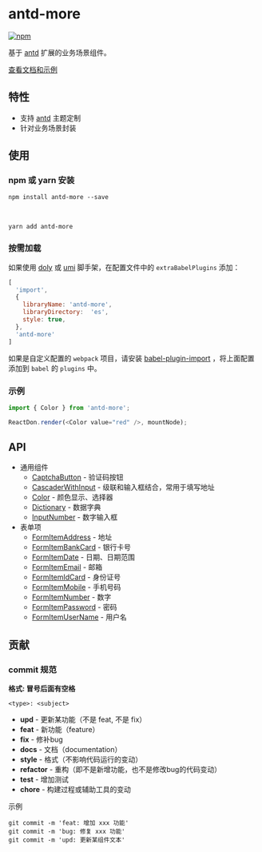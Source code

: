 # antd-more

[![npm][npm]][npm-url]

基于 [antd] 扩展的业务场景组件。

[查看文档和示例][site]

## 特性

- 支持 [antd] 主题定制
- 针对业务场景封装

<!-- 
## 对应版本

antd-more | antd |
--------- | ---- |
v1        | v4   | -->

## 使用

### npm 或 yarn 安装

```shell
npm install antd-more --save
```

<br />

```shell
yarn add antd-more
```

### 按需加载

如果使用 [doly] 或 [umi] 脚手架，在配置文件中的 `extraBabelPlugins` 添加：

```javascript
[
  'import', 
  { 
    libraryName: 'antd-more', 
    libraryDirectory:  'es', 
    style: true, 
  }, 
  'antd-more'
]
```

如果是自定义配置的 `webpack` 项目，请安装 [babel-plugin-import] ，将上面配置添加到 `babel` 的 `plugins` 中。

### 示例

```javascript
import { Color } from 'antd-more';

ReactDon.render(<Color value="red" />, mountNode);
```

## API

- 通用组件
  - [CaptchaButton] - 验证码按钮
  - [CascaderWithInput] - 级联和输入框结合，常用于填写地址
  - [Color] - 颜色显示、选择器
  - [Dictionary] - 数据字典
  - [InputNumber] - 数字输入框
- 表单项
  - [FormItemAddress] - 地址
  - [FormItemBankCard] - 银行卡号
  - [FormItemDate] - 日期、日期范围
  - [FormItemEmail] - 邮箱
  - [FormItemIdCard] - 身份证号
  - [FormItemMobile] - 手机号码
  - [FormItemNumber] - 数字
  - [FormItemPassword] - 密码
  - [FormItemUserName] - 用户名

## 贡献

### commit 规范

**格式: 冒号后面有空格**

```shell
<type>: <subject>
```

- **upd** - 更新某功能（不是 feat, 不是 fix）
- **feat** - 新功能（feature）
- **fix** - 修补bug
- **docs** - 文档（documentation）
- **style** -  格式（不影响代码运行的变动）
- **refactor** - 重构（即不是新增功能，也不是修改bug的代码变动）
- **test** - 增加测试
- **chore** - 构建过程或辅助工具的变动

示例

```shell
git commit -m 'feat: 增加 xxx 功能'
git commit -m 'bug: 修复 xxx 功能'
git commit -m 'upd: 更新某组件文本'
```



[npm]: https://img.shields.io/npm/v/antd-more.svg
[npm-url]: https://npmjs.com/package/antd-more

[site]: https://doly-dev.github.io/antd-more/site/v0/index.html
[babel-plugin-import]: https://www.npmjs.com/package/babel-plugin-import

[doly]: https://www.npmjs.com/package/doly-cli
[umi]: https://umijs.org/zh-CN
[antd]: https://ant-design.gitee.io

[CaptchaButton]: https://doly-dev.github.io/antd-more/site/v0/index.html#/common/captcha-button
[CascaderWithInput]: https://doly-dev.github.io/antd-more/site/v0/index.html#/common/cascader-with-input
[Color]: https://doly-dev.github.io/antd-more/site/v0/index.html#/common/color
[Dictionary]: https://doly-dev.github.io/antd-more/site/v0/index.html#/common/dictionary
[InputNumber]: https://doly-dev.github.io/antd-more/site/v0/index.html#/common/input-number

[FormItemAddress]: https://doly-dev.github.io/antd-more/site/v0/index.html#/form/form-item-address
[FormItemBankCard]: https://doly-dev.github.io/antd-more/site/v0/index.html#/form/form-item-bank-card
[FormItemDate]: https://doly-dev.github.io/antd-more/site/v0/index.html#/form/form-item-date
[FormItemEmail]: https://doly-dev.github.io/antd-more/site/v0/index.html#/form/form-item-email
[FormItemIdCard]: https://doly-dev.github.io/antd-more/site/v0/index.html#/form/form-item-id-card
[FormItemMobile]: https://doly-dev.github.io/antd-more/site/v0/index.html#/form/form-item-mobile
[FormItemNumber]: https://doly-dev.github.io/antd-more/site/v0/index.html#/form/form-item-number
[FormItemPassword]: https://doly-dev.github.io/antd-more/site/v0/index.html#/form/form-item-password
[FormItemUserName]: https://doly-dev.github.io/antd-more/site/v0/index.html#/form/form-item-user-name